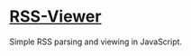 # [RSS-Viewer](https://ian-nai.github.io/RSS-Viewer/)
Simple RSS parsing and viewing in JavaScript.
